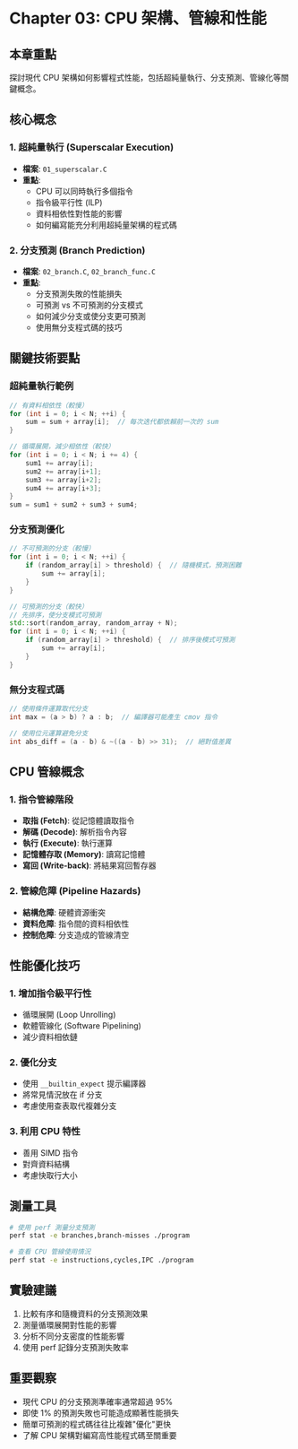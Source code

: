 # Chapter 03: CPU 架構、管線和性能

## 本章重點

探討現代 CPU 架構如何影響程式性能，包括超純量執行、分支預測、管線化等關鍵概念。

## 核心概念

### 1. 超純量執行 (Superscalar Execution)
- **檔案**: `01_superscalar.C`
- **重點**:
  - CPU 可以同時執行多個指令
  - 指令級平行性 (ILP)
  - 資料相依性對性能的影響
  - 如何編寫能充分利用超純量架構的程式碼

### 2. 分支預測 (Branch Prediction)
- **檔案**: `02_branch.C`, `02_branch_func.C`
- **重點**:
  - 分支預測失敗的性能損失
  - 可預測 vs 不可預測的分支模式
  - 如何減少分支或使分支更可預測
  - 使用無分支程式碼的技巧

## 關鍵技術要點

### 超純量執行範例
```cpp
// 有資料相依性（較慢）
for (int i = 0; i < N; ++i) {
    sum = sum + array[i];  // 每次迭代都依賴前一次的 sum
}

// 循環展開，減少相依性（較快）
for (int i = 0; i < N; i += 4) {
    sum1 += array[i];
    sum2 += array[i+1];
    sum3 += array[i+2];
    sum4 += array[i+3];
}
sum = sum1 + sum2 + sum3 + sum4;
```

### 分支預測優化
```cpp
// 不可預測的分支（較慢）
for (int i = 0; i < N; ++i) {
    if (random_array[i] > threshold) {  // 隨機模式，預測困難
        sum += array[i];
    }
}

// 可預測的分支（較快）
// 先排序，使分支模式可預測
std::sort(random_array, random_array + N);
for (int i = 0; i < N; ++i) {
    if (random_array[i] > threshold) {  // 排序後模式可預測
        sum += array[i];
    }
}
```

### 無分支程式碼
```cpp
// 使用條件運算取代分支
int max = (a > b) ? a : b;  // 編譯器可能產生 cmov 指令

// 使用位元運算避免分支
int abs_diff = (a - b) & ~((a - b) >> 31);  // 絕對值差異
```

## CPU 管線概念

### 1. 指令管線階段
- **取指 (Fetch)**: 從記憶體讀取指令
- **解碼 (Decode)**: 解析指令內容
- **執行 (Execute)**: 執行運算
- **記憶體存取 (Memory)**: 讀寫記憶體
- **寫回 (Write-back)**: 將結果寫回暫存器

### 2. 管線危障 (Pipeline Hazards)
- **結構危障**: 硬體資源衝突
- **資料危障**: 指令間的資料相依性
- **控制危障**: 分支造成的管線清空

## 性能優化技巧

### 1. 增加指令級平行性
- 循環展開 (Loop Unrolling)
- 軟體管線化 (Software Pipelining)
- 減少資料相依鏈

### 2. 優化分支
- 使用 `__builtin_expect` 提示編譯器
- 將常見情況放在 if 分支
- 考慮使用查表取代複雜分支

### 3. 利用 CPU 特性
- 善用 SIMD 指令
- 對齊資料結構
- 考慮快取行大小

## 測量工具

```bash
# 使用 perf 測量分支預測
perf stat -e branches,branch-misses ./program

# 查看 CPU 管線使用情況
perf stat -e instructions,cycles,IPC ./program
```

## 實驗建議

1. 比較有序和隨機資料的分支預測效果
2. 測量循環展開對性能的影響
3. 分析不同分支密度的性能影響
4. 使用 perf 記錄分支預測失敗率

## 重要觀察

- 現代 CPU 的分支預測準確率通常超過 95%
- 即使 1% 的預測失敗也可能造成顯著性能損失
- 簡單可預測的程式碼往往比複雜"優化"更快
- 了解 CPU 架構對編寫高性能程式碼至關重要